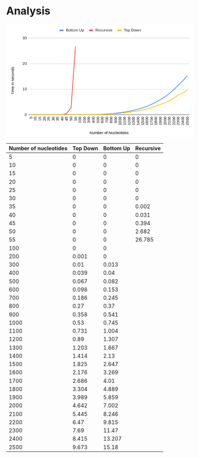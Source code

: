# Analysis

![graph](images/graph.png)
  

|Number of nucleotides |	Top Down |	Bottom Up	 |Recursive|
|----------------------|-------------|---------------|---------|
|5	| 0	|0	|0|
|10	| 0	|0	|0|
|15	| 0	|0	|0|
|20	| 0	|0	|0|
|25	| 0	|0	|0|
|30	| 0	|0	|0|
|35	| 0	|0	|0.002|
|40	| 0	|0	|0.031|
|45	| 0	|0	|0.394|
|50	| 0	|0	|2.682|
|55	| 0	|0	|26.785|
|100	| 0	|0	| |
|200	| 0.001	|0 | |	
|300	| 0.01	|0.013| |	
|400	| 0.039	|0.04| |
|500	| 0.067	|0.082| |	
|600	| 0.098	|0.153| |	
|700	| 0.186	|0.245| |	
|800	| 0.27	|0.37|	|
|900	| 0.358	|0.541|	|
|1000| 	0.53	|0.745|	|
|1100| 	0.731	|1.004|	|
|1200| 	0.89	|1.307|	|
|1300| 	1.203	|1.667|	|
|1400| 	1.414	|2.13|	|
|1500| 	1.825	|2.647|	|
|1600| 	2.176	|3.269|	|
|1700| 	2.686	|4.01|	|
|1800| 	3.304	|4.889|	|
|1900| 	3.989	|5.859|	|
|2000| 	4.642	|7.002|	|
|2100| 	5.445	|8.246|	|
|2200| 	6.47	|9.815|	|
|2300| 	7.69	|11.47|	|
|2400| 	8.415	|13.207	| |
|2500| 	9.673	|15.18	| |